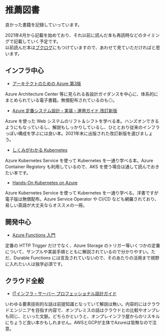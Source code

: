 # 推薦図書

良かった書籍を記録していっています。

2021年4月から記載を始めており、それ以前に読んだ本も再読時などのタイミングで記載していく予定です。  
以前読んだ本は[ブクログ](https://booklog.jp/users/08thse)にもつけていますので、あわせて見ていただければと思います。

## インフラ中心

* [アーキテクトのための Azure 第3版](https://azure.microsoft.com/ja-jp/resources/azure-for-architects/ja-jp/)

Azure Architecture Center 等に見られる各設計ガイダンスを中心に、体系的にまとめられている電子書籍。無償配布されているのも◎。

* [Azure 定番システム設計・実装・運用ガイド 改訂新版](https://bookplus.nikkei.com/atcl/catalog/21/S80120/)

Azure を使った Web システムのリフト＆シフトを学べる本。ハンズオンできるようにもなっているし、解説もしっかりしているし、ひととおり従来のインフラっぽい構成を学ぶには良い本。2021年末に出版された改訂新版を選びましょう。

* [しくみがわかる Kubernetes](https://www.shoeisha.co.jp/book/detail/9784798157849)

Azure Kubernetes Service を使って Kubernetes を一通り学べる本。Azure Container Registory も利用しているので、AKS を使う場合は通して読んでおきたい本です。

* [Hands-On Kubernetes on Azure](https://azure.microsoft.com/ja-jp/resources/get-started-with-kubernetes-on-azure/)

Azure Kubernetes Service を使って Kubernetes を一通り学べる。洋書ですが電子版は無償配布。Azure Service Operator や CI/CD なども網羅されており、易しい英語が大丈夫ならオススメの一冊。

## 開発中心

* [Azure Functions 入門](https://project.nikkeibp.co.jp/bnt/atcl/19/P53950/)

定番の HTTP Trigger だけでなく、Azure Storage のトリガー等いくつかの定番について、サンプルや実装手順とともに解説されているので分かりやすい。ただ、Durable Functions には言及されていないので、そのあたりの活用まで視野に入れたい人は独学必須です。


## クラウド全般

* [ITインフラ・サーバー プロフェッショナル設計ガイド](https://www.shuwasystem.co.jp/book/9784798062679.html)

いわゆる要素技術的な話は前提知識となっていて解説は無い。内容的にはクラウドエンジニアを目指す内容で、オンプレミスの話はクラウドとの比較やオンプレも同じ、といった文脈。どちらかというと、オンプレインフラ屋からのリスキルにちょうど良い本かもしれません。AWSとGCPが主体でAzureは皆無なので注意。

